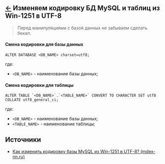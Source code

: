 [&larr;](readme.md "MySQL") Изменяем кодировку БД MySQL и таблиц из Win-1251 в UTF-8
------------------------------------------------------------------------------------

> Перед манипуляциями с базой данных не забываем сделать бекап.

#### Смена кодировки для базы данных

```mysql
ALTER DATABASE <DB_NAME> charset=utf8;
```

где:
 
- `<DB_NAME>` - наименование базы данных;

#### Смена кодировки для таблицы

```mysql
ALTER TABLE `<DB_NAME>`.`<TABLE_NAME>` CONVERT TO CHARACTER SET utf8 COLLATE utf8_general_ci;
```

где:
 
- `<DB_NAME>` - наименование базы данных;
- `<TABLE_NAME>` - наименование таблицы;

## <a name="sources"></a> Источники

- [Как изменить кодировку базы MySQL из Win-1251 в UTF-8? (mdex-nn.ru)](https://mdex-nn.ru/page/izmenit-mysql-codepage-1251-utf8.html)